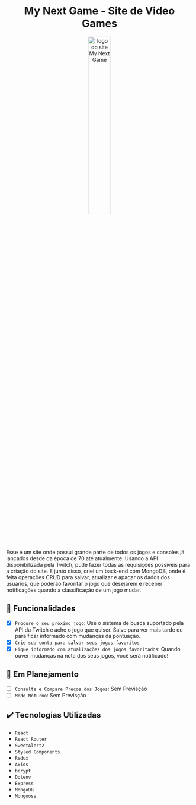 <h1 align="center">My Next Game - Site de Video Games</h1>

<p align="center">
<img  width="35%" src="https://user-images.githubusercontent.com/69987890/180659584-2e8cdf69-1285-4a47-a0a3-0bae656b94e9.png" alt="logo do site My Next Game "></img>
</p>
Esse é um site onde possui grande parte de todos os jogos e consoles já lançados desde da época de 70 até atualmente. Usando a API disponibilizada pela Twitch, pude fazer todas as requisições possiveis para a criação do site. E junto disso, criei um back-end com MongoDB, onde é feita operações CRUD para salvar, atualizar e apagar os dados dos usuários, que poderão favoritar o jogo que desejarem e receber notificações quando a classificação de um jogo mudar. 

## :hammer: Funcionalidades

- [x] `Procure o seu próximo jogo`: Use o sistema de busca suportado pela API da Twitch e ache o jogo que quiser. Salve para ver mais tarde ou para ficar informado com mudanças da pontuação.
- [x] `Crie sua conta para salvar seus jogos favoritos`
- [x] `Fique informado com atualizações dos jogos favoritados`: Quando ouver mudanças na nota dos seus jogos, você será notificado!

## :pushpin: Em Planejamento

- [ ] `Consulte e Compare Preços dos Jogos`: Sem Previsção
- [ ] `Modo Noturno`: Sem Previsção

## :heavy_check_mark: Tecnologias Utilizadas

- ``React``
- ``React Router``
- ``SweetAlert2``
- ``Styled Components``
- ``Redux``
- ``Axios``
- ``bcrypt``
- ``Dotenv``
- ``Express``
- ``MongoDB``
- ``Mongoose``

